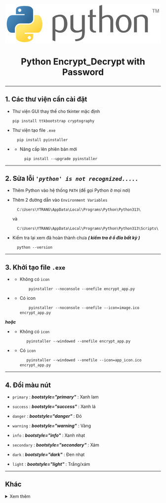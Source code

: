 <p align="center"><img src="https://github.com/Ryeodal0206/Images/blob/main/python.png?raw=true" alt="Python Logo" width="600"</p>
    
<h1><p align="center">Python Encrypt_Decrypt with Password</p></h1>

---

## 1. Các thư viện cần cài đặt

- Thư viện GUI thay thế cho tkinter mặc định

      pip install ttkbootstrap cryptography

- Thư viện tạo file `.exe`

        pip install pyinstaller

- - Nâng cấp lên phiên bản mới
   
          pip install --upgrade pyinstaller

---

## 2. Sửa lỗi ***`'python' is not recognized.....`***

- Thêm Python vào hệ thống `PATH` (để gọi Python ở mọi nơi)

- Thêm 2 đường dẫn vào `Environment Variables`

        C:\Users\YTRANG\AppData\Local\Programs\Python\Python313\
    và
        
        C:\Users\YTRANG\AppData\Local\Programs\Python\Python313\Scripts\

- Kiểm tra lại xem đã hoàn thành chưa ***( kiểm tra ở ổ đĩa bất kỳ )***

        python --version

---

## 3. Khởi tạo file `.exe`

- - Không có `icon`

            pyinstaller --noconsole --onefile encrypt_app.py
    
- - Có icon

            pyinstaller --noconsole --onefile --icon=image.ico encrypt_app.py

***hoặc***

 - - Không có `icon`

            pyinstaller --windowed --onefile encrypt_app.py

 - - Có `icon`
 
            pyinstaller --windowed --onefile --icon=app_icon.ico encrypt_app.py
          
---

## 4. Đổi màu nút

- `primary` : ***bootstyle="primary"*** : Xanh lam

- `success` : ***bootstyle="success"*** : Xanh lá
 
- `danger` : ***bootstyle="danger"*** : Đỏ
   
- `warning` : ***bootstyle="warning"*** : Vàng
     
- `info` : ***bootstyle="info"*** : Xanh nhạt

- `secondary` : ***bootstyle="secondary"*** : Xám

- `dark` : ***bootstyle="dark"*** : Đen nhạt
 
- `light` : ***bootstyle="light"*** : Trắng/xám

---

## Khác

<details>
    <summary>Xem thêm</summary>
    
#### 🛠 Lệnh kiểm tra các gói cài đặt

    pip list

#### ⚙ Xóa từng gói thủ công

      pip uninstall "tên gói"

#### ❗ Xóa theo danh sách txt

- Tạo file tên `remove.txt` nhập tên các gói mỗi gói sẽ xuống 1 dòng

      pip uninstall -r remove.txt

#### ✔ Xem các gói đã được gỡ hay chưa

      pip show "tên gói"

---
</details>
